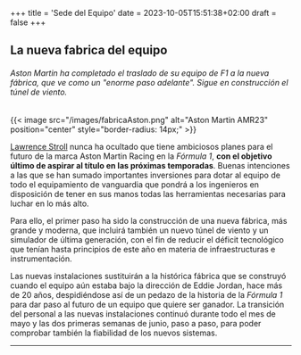 +++
title = 'Sede del Equipo'
date = 2023-10-05T15:51:38+02:00
draft = false
+++

## La nueva fabrica del equipo

###### Aston Martin ha completado el traslado de su equipo de F1 a la nueva fábrica, que ve como un "enorme paso adelante". Sigue en construcción el túnel de viento.

{{< image src="/images/fabricaAston.png" alt="Aston Martin AMR23" position="center" style="border-radius: 14px;" >}}



[Lawrence Stroll](https://es.wikipedia.org/wiki/Lawrence_Stroll) nunca ha ocultado que tiene ambiciosos planes para el futuro de la marca Aston Martin Racing en la *Fórmula 1*, **con el objetivo último de aspirar al título en las próximas temporadas**. Buenas intenciones a las que se han sumado importantes inversiones para dotar al equipo de todo el equipamiento de vanguardia que pondrá a los ingenieros en disposición de tener en sus manos todas las herramientas necesarias para luchar en lo más alto.

Para ello, el primer paso ha sido la construcción de una nueva fábrica, más grande y moderna, que incluirá también un nuevo túnel de viento y un simulador de última generación, con el fin de reducir el déficit tecnológico que tenían hasta principios de este año en materia de infraestructuras e instrumentación.

Las nuevas instalaciones sustituirán a la histórica fábrica que se construyó cuando el equipo aún estaba bajo la dirección de Eddie Jordan, hace más de 20 años, despidiéndose así de un pedazo de la historia de la *Fórmula 1* para dar paso al futuro de un equipo que quiere ser ganador. La transición del personal a las nuevas instalaciones continuó durante todo el mes de mayo y las dos primeras semanas de junio, paso a paso, para poder comprobar también la fiabilidad de los nuevos sistemas.

***

